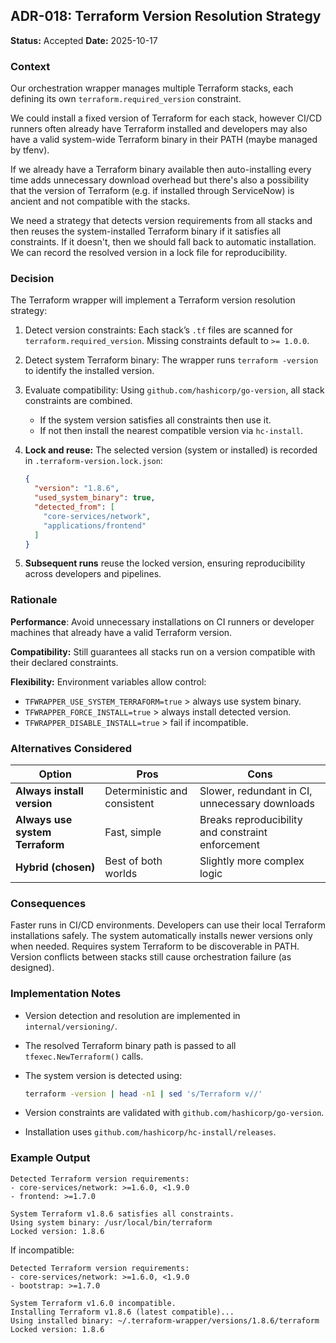 ## **ADR-018: Terraform Version Resolution Strategy**

**Status:** Accepted
**Date:** 2025-10-17

### **Context**

Our orchestration wrapper manages multiple Terraform stacks, each defining its own `terraform.required_version` constraint.

We could install a fixed version of Terraform for each stack, however CI/CD runners often already have Terraform installed and developers may also have a valid system-wide Terraform binary in their PATH (maybe managed by tfenv).

If we already have a Terraform binary available then auto-installing every time adds unnecessary download overhead but there's also a possibility that the version of Terraform (e.g. if installed through ServiceNow) is ancient and not compatible with the stacks.

We need a strategy that detects version requirements from all stacks and then reuses the system-installed Terraform binary if it satisfies all constraints. If it doesn't, then we should fall back to automatic installation.
We can record the resolved version in a lock file for reproducibility.

### **Decision**

The Terraform wrapper will implement a Terraform version resolution strategy:

1. Detect version constraints:
   Each stack’s `.tf` files are scanned for `terraform.required_version`.
   Missing constraints default to `>= 1.0.0`.

2. Detect system Terraform binary:
   The wrapper runs `terraform -version` to identify the installed version.

3. Evaluate compatibility:
   Using `github.com/hashicorp/go-version`, all stack constraints are combined.

   * If the system version satisfies all constraints then use it.
   * If not then install the nearest compatible version via `hc-install`.

4. **Lock and reuse:**
   The selected version (system or installed) is recorded in `.terraform-version.lock.json`:

   ```json
   {
     "version": "1.8.6",
     "used_system_binary": true,
     "detected_from": [
       "core-services/network",
       "applications/frontend"
     ]
   }
   ```

5. **Subsequent runs** reuse the locked version, ensuring reproducibility across developers and pipelines.

### **Rationale**

**Performance**:
Avoid unnecessary installations on CI runners or developer machines that already have a valid Terraform version.

**Compatibility:**
Still guarantees all stacks run on a version compatible with their declared constraints.

**Flexibility:**
Environment variables allow control:

* `TFWRAPPER_USE_SYSTEM_TERRAFORM=true` > always use system binary.
* `TFWRAPPER_FORCE_INSTALL=true` > always install detected version.
* `TFWRAPPER_DISABLE_INSTALL=true` > fail if incompatible.

### **Alternatives Considered**

| Option                                   | Pros                         | Cons                                              |
| ---------------------------------------- | ---------------------------- | ------------------------------------------------- |
| **Always install version**               | Deterministic and consistent | Slower, redundant in CI, unnecessary downloads    |
| **Always use system Terraform**          | Fast, simple                 | Breaks reproducibility and constraint enforcement |
| **Hybrid (chosen)**                      | Best of both worlds          | Slightly more complex logic                       |

### **Consequences**

Faster runs in CI/CD environments.
Developers can use their local Terraform installations safely.
The system automatically installs newer versions only when needed.
Requires system Terraform to be discoverable in PATH.
Version conflicts between stacks still cause orchestration failure (as designed).

### **Implementation Notes**

* Version detection and resolution are implemented in `internal/versioning/`.
* The resolved Terraform binary path is passed to all `tfexec.NewTerraform()` calls.
* The system version is detected using:

  ```bash
  terraform -version | head -n1 | sed 's/Terraform v//'
  ```
* Version constraints are validated with `github.com/hashicorp/go-version`.
* Installation uses `github.com/hashicorp/hc-install/releases`.

### **Example Output**

```
Detected Terraform version requirements:
- core-services/network: >=1.6.0, <1.9.0
- frontend: >=1.7.0

System Terraform v1.8.6 satisfies all constraints.
Using system binary: /usr/local/bin/terraform
Locked version: 1.8.6
```

If incompatible:

```
Detected Terraform version requirements:
- core-services/network: >=1.6.0, <1.9.0
- bootstrap: >=1.7.0

System Terraform v1.6.0 incompatible.
Installing Terraform v1.8.6 (latest compatible)...
Using installed binary: ~/.terraform-wrapper/versions/1.8.6/terraform
Locked version: 1.8.6
```